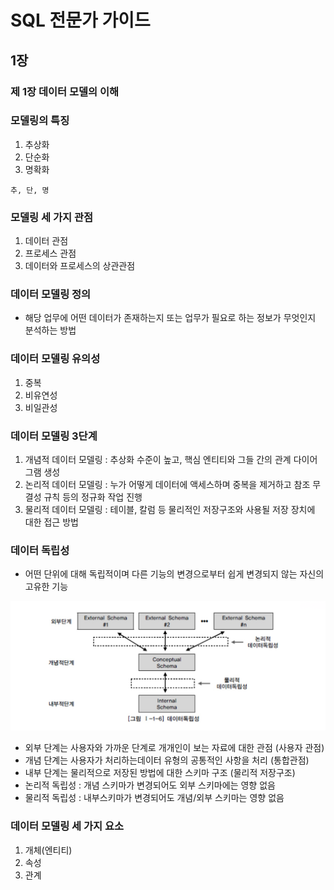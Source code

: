 # SQL 전문가 가이드

## 1장

### 제 1장 데이터 모델의 이해

### 모델링의 특징 

1. 추상화
2. 단순화
3. 명확화

```
추, 단, 명
```

### 모델링 세 가지 관점

1. 데이터 관점
2. 프로세스 관점
3. 데이터와 프로세스의 상관관점

### 데이터 모델링 정의

* 해당 업무에 어떤 데이터가 존재하는지 또는 업무가 필요로 하는 정보가 무엇인지 분석하는 방법

### 데이터 모델링 유의성

1. 중복
2. 비유연성
3. 비일관성

### 데이터 모델링 3단계

1. 개념적 데이터 모델링 : 추상화 수준이 높고, 핵심 엔티티와 그들 간의 관계 다이어그램 생성
2. 논리적 데이터 모델링 : 누가 어떻게 데이터에 액세스하며 중복을 제거하고 참조 무결성 규칙 등의 정규화 작업 진행
3. 물리적 데이터 모델링 : 테이블, 칼럼 등 물리적인 저장구조와 사용될 저장 장치에 대한 접근 방법 

### 데이터 독립성

* 어떤 단위에 대해 독립적이며 다른 기능의 변경으로부터 쉽게 변경되지 않는 자신의 고유한 기능

![alt text](image.png)

* 외부 단계는 사용자와 가까운 단계로 개개인이 보는 자료에 대한 관점 (사용자 관점)
* 개념 단계는 사용자가 처리하는데이터 유형의 공통적인 사항을 처리 (통합관점)
* 내부 단계는 물리적으로 저장된 방법에 대한 스키마 구조 (물리적 저장구조)
* 논리적 독립성 : 개념 스키마가 변경되어도 외부 스키마에는 영향 없음
* 물리적 독립성 : 내부스키마가 변경되어도 개념/외부 스키마는 영향 없음

### 데이터 모델링 세 가지 요소

1. 개체(엔티티)
2. 속성
3. 관계
